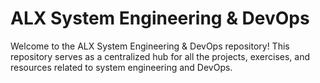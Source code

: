 # ALX System Engineering & DevOps

Welcome to the ALX System Engineering & DevOps repository! This repository serves as a centralized hub for all the projects, exercises, and resources related to system engineering and DevOps.
